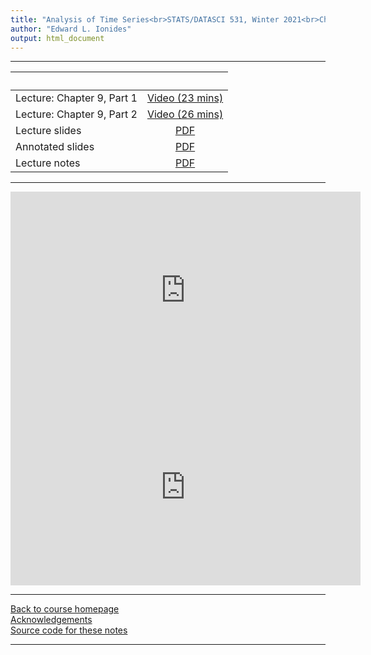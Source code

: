 ```yaml
---
title: "Analysis of Time Series<br>STATS/DATASCI 531, Winter 2021<br>Chapter 9: Case study: An association between unemployment and mortality?"
author: "Edward L. Ionides"
output: html_document
---
```


----------------------

| &nbsp;          | &nbsp;                                                                            |
|:----------------|:---------------------------------------------------------------------------------:|
| Lecture: Chapter 9, Part 1  | [Video (23 mins)](https://youtu.be/alNwI4pnyHU) |
| Lecture: Chapter 9, Part 2  | [Video (26 mins)](https://youtu.be/qkNdzEYEsew) |
| Lecture slides  | [PDF](slides.pdf) |
| Annotated slides | [PDF](slides-annotated.pdf) |
| Lecture notes   | [PDF](notes.pdf) |
----------------------

<iframe width="560" height="315" src="https://www.youtube.com/embed/alNwI4pnyHU" frameborder="0" allow="accelerometer; autoplay; clipboard-write; encrypted-media; gyroscope; picture-in-picture" allowfullscreen></iframe>

<iframe width="560" height="315" src="https://www.youtube.com/embed/qkNdzEYEsew" frameborder="0" allow="accelerometer; autoplay; clipboard-write; encrypted-media; gyroscope; picture-in-picture" allowfullscreen></iframe>


----------------------

[Back to course homepage](../index.html)  
[Acknowledgements](../acknowledge.html)  
[Source code for these notes](http://github.com/ionides/531w21/tree/master/09/)


----------------------
